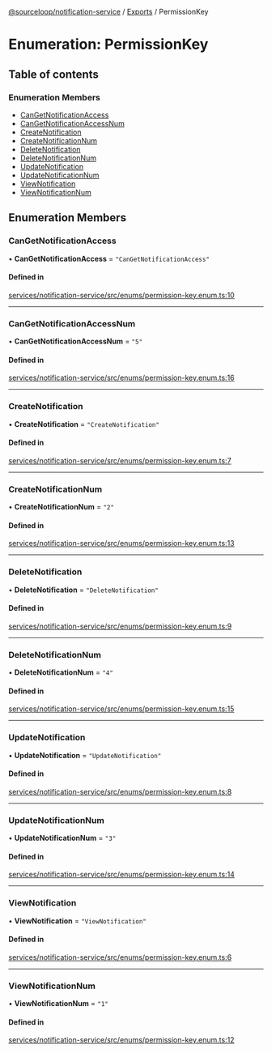 [@sourceloop/notification-service](../README.md) / [Exports](../modules.md) / PermissionKey

# Enumeration: PermissionKey

## Table of contents

### Enumeration Members

- [CanGetNotificationAccess](PermissionKey.md#cangetnotificationaccess)
- [CanGetNotificationAccessNum](PermissionKey.md#cangetnotificationaccessnum)
- [CreateNotification](PermissionKey.md#createnotification)
- [CreateNotificationNum](PermissionKey.md#createnotificationnum)
- [DeleteNotification](PermissionKey.md#deletenotification)
- [DeleteNotificationNum](PermissionKey.md#deletenotificationnum)
- [UpdateNotification](PermissionKey.md#updatenotification)
- [UpdateNotificationNum](PermissionKey.md#updatenotificationnum)
- [ViewNotification](PermissionKey.md#viewnotification)
- [ViewNotificationNum](PermissionKey.md#viewnotificationnum)

## Enumeration Members

### CanGetNotificationAccess

• **CanGetNotificationAccess** = ``"CanGetNotificationAccess"``

#### Defined in

[services/notification-service/src/enums/permission-key.enum.ts:10](https://github.com/sourcefuse/loopback4-microservice-catalog/blob/d35fdb3f0/services/notification-service/src/enums/permission-key.enum.ts#L10)

___

### CanGetNotificationAccessNum

• **CanGetNotificationAccessNum** = ``"5"``

#### Defined in

[services/notification-service/src/enums/permission-key.enum.ts:16](https://github.com/sourcefuse/loopback4-microservice-catalog/blob/d35fdb3f0/services/notification-service/src/enums/permission-key.enum.ts#L16)

___

### CreateNotification

• **CreateNotification** = ``"CreateNotification"``

#### Defined in

[services/notification-service/src/enums/permission-key.enum.ts:7](https://github.com/sourcefuse/loopback4-microservice-catalog/blob/d35fdb3f0/services/notification-service/src/enums/permission-key.enum.ts#L7)

___

### CreateNotificationNum

• **CreateNotificationNum** = ``"2"``

#### Defined in

[services/notification-service/src/enums/permission-key.enum.ts:13](https://github.com/sourcefuse/loopback4-microservice-catalog/blob/d35fdb3f0/services/notification-service/src/enums/permission-key.enum.ts#L13)

___

### DeleteNotification

• **DeleteNotification** = ``"DeleteNotification"``

#### Defined in

[services/notification-service/src/enums/permission-key.enum.ts:9](https://github.com/sourcefuse/loopback4-microservice-catalog/blob/d35fdb3f0/services/notification-service/src/enums/permission-key.enum.ts#L9)

___

### DeleteNotificationNum

• **DeleteNotificationNum** = ``"4"``

#### Defined in

[services/notification-service/src/enums/permission-key.enum.ts:15](https://github.com/sourcefuse/loopback4-microservice-catalog/blob/d35fdb3f0/services/notification-service/src/enums/permission-key.enum.ts#L15)

___

### UpdateNotification

• **UpdateNotification** = ``"UpdateNotification"``

#### Defined in

[services/notification-service/src/enums/permission-key.enum.ts:8](https://github.com/sourcefuse/loopback4-microservice-catalog/blob/d35fdb3f0/services/notification-service/src/enums/permission-key.enum.ts#L8)

___

### UpdateNotificationNum

• **UpdateNotificationNum** = ``"3"``

#### Defined in

[services/notification-service/src/enums/permission-key.enum.ts:14](https://github.com/sourcefuse/loopback4-microservice-catalog/blob/d35fdb3f0/services/notification-service/src/enums/permission-key.enum.ts#L14)

___

### ViewNotification

• **ViewNotification** = ``"ViewNotification"``

#### Defined in

[services/notification-service/src/enums/permission-key.enum.ts:6](https://github.com/sourcefuse/loopback4-microservice-catalog/blob/d35fdb3f0/services/notification-service/src/enums/permission-key.enum.ts#L6)

___

### ViewNotificationNum

• **ViewNotificationNum** = ``"1"``

#### Defined in

[services/notification-service/src/enums/permission-key.enum.ts:12](https://github.com/sourcefuse/loopback4-microservice-catalog/blob/d35fdb3f0/services/notification-service/src/enums/permission-key.enum.ts#L12)
